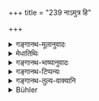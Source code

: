 +++
title = "239 नाऽमुत्र हि"

+++

<details><summary>गङ्गानथ-मूलानुवादः</summary>

There, neither father, nor mother, nor wife, nor sons, nor relations stay as companions; spiritual merit alone remains.—(239)
</details>

<details><summary>मेधातिथिः</summary>

भूतानुवादो ऽयम् । **अमुत्र** जन्मान्तरे **सहायार्थं** नरकादिदुःखाद् उद्धरणार्थं न कस्यचित् सुहृद्बान्धवादेः शक्तिर् अस्ति । **केवल** एव जीवता यो **धर्मः** कृतः स तम् उद्धरति ॥ ४.२३९ ॥
</details>

<details><summary>गङ्गानथ-भाष्यानुवादः</summary>

This only describes the real state of things.

‘*There*,’—*i.e*., during next birth—‘*as companion*,’—*i.e*., for saving him from the pangs of hell, etc; friends and relations have no power; the only thing that saves him is the spiritual merit that he has acquired during life.—(239)
</details>

<details><summary>गङ्गानथ-टिप्पन्यः</summary>

This verse is quoted in *Aparārka* (p. 232);—and in *Vīramitrodaya* (Paribhāṣā, p. 64).
</details>

<details><summary>गङ्गानथ-तुल्य-वाक्यानि</summary>

**(verses 4.234-239)  
**

See Comparative notes for [Verse 4.234].
</details>

<details><summary>Bühler</summary>

239	For in the next world neither father, nor mother, nor wife, nor sons, nor relations stay to be his companions; spiritual merit alone remains (with him).
</details>
